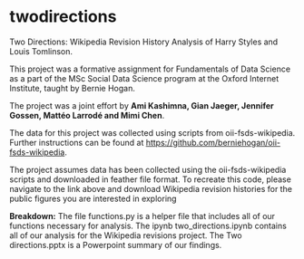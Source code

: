 # twodirections
Two Directions: Wikipedia Revision History Analysis of Harry Styles and Louis Tomlinson.

This project was a formative assignment for Fundamentals of Data Science as a part of the MSc Social Data Science program at the Oxford Internet Institute, taught by Bernie Hogan.

The project was a joint effort by **Ami Kashimna, Gian Jaeger, Jennifer Gossen, Mattéo Larrodé and Mimi Chen**.

The data for this project was collected using scripts from oii-fsds-wikipedia. Further instructions can be found at https://github.com/berniehogan/oii-fsds-wikipedia.

The project assumes data has been collected using the oii-fsds-wikipedia scripts and downloaded in feather file format. To recreate this code, please navigate to the link above and download Wikipedia revision histories for the public figures you are interested in exploring 

**Breakdown:**
The file functions.py is a helper file that includes all of our functions necessary for analysis.
The ipynb two_directions.ipynb contains all of our analysis for the Wikipedia revisions project.
The Two directions.pptx is a Powerpoint summary of our findings.
